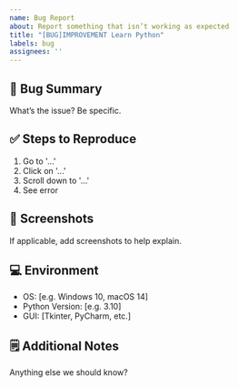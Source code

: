 ```yaml
---
name: Bug Report
about: Report something that isn’t working as expected
title: "[BUG]IMPROVEMENT Learn Python"
labels: bug
assignees: ''
---
```


## 🐞 Bug Summary

What’s the issue? Be specific.

## ✅ Steps to Reproduce

1. Go to '...'
2. Click on '...'
3. Scroll down to '...'
4. See error

## 📸 Screenshots

If applicable, add screenshots to help explain.

## 💻 Environment

- OS: [e.g. Windows 10, macOS 14]
- Python Version: [e.g. 3.10]
- GUI: [Tkinter, PyCharm, etc.]

## 🗒️ Additional Notes

Anything else we should know?
